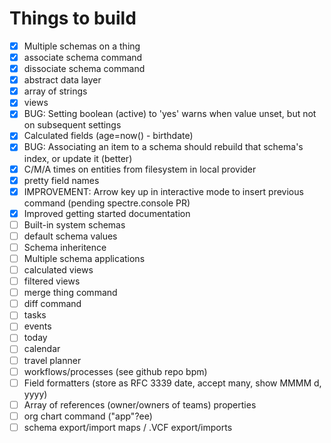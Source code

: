 # Things to build

- [x] Multiple schemas on a thing
- [x] associate schema command
- [x] dissociate schema command
- [x] abstract data layer
- [x] array of strings
- [x] views
- [x] BUG: Setting boolean (active) to 'yes' warns when value unset, but not on subsequent settings
- [x] Calculated fields (age=now() - birthdate)
- [x] BUG: Associating an item to a schema should rebuild that schema's index, or update it (better)
- [x] C/M/A times on entities from filesystem in local provider
- [x] pretty field names
- [x] IMPROVEMENT: Arrow key up in interactive mode to insert previous command (pending spectre.console PR)
- [x] Improved getting started documentation
- [ ] Built-in system schemas
- [ ] default schema values
- [ ] Schema inheritence
- [ ] Multiple schema applications
- [ ] calculated views
- [ ] filtered views
- [ ] merge thing command
- [ ] diff command
- [ ] tasks
- [ ] events
- [ ] today
- [ ] calendar
- [ ] travel planner
- [ ] workflows/processes (see github repo bpm)
- [ ] Field formatters (store as RFC 3339 date, accept many, show MMMM d, yyyy)
- [ ] Array of references (owner/owners of teams) properties
- [ ] org chart command ("app"?ee)
- [ ] schema export/import maps / .VCF export/imports
